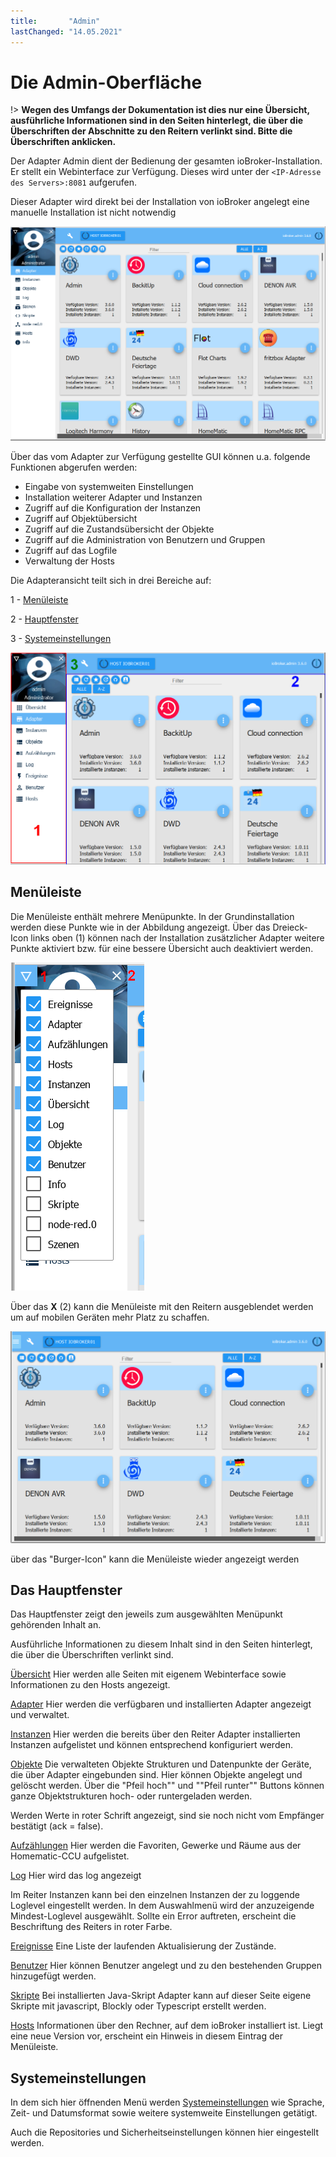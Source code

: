 ```yaml
---
title:       "Admin"
lastChanged: "14.05.2021"
---
```


# Die Admin-Oberfläche

!> **Wegen des Umfangs der Dokumentation ist dies nur eine Übersicht, ausführliche 
Informationen sind in den Seiten hinterlegt, die über die Überschriften der 
Abschnitte zu den Reitern verlinkt sind. Bitte die Überschriften anklicken.**


Der Adapter Admin dient der Bedienung der gesamten ioBroker-Installation. 
Er stellt ein Webinterface zur Verfügung. Dieses wird unter der 
``<IP-Adresse des Servers>:8081`` aufgerufen.

Dieser Adapter wird direkt bei der Installation von ioBroker angelegt eine manuelle 
Installation ist nicht notwendig

![Der Admin in der Kachelansicht](media/ADMIN_Adapter_Kachel.png)

Über das vom Adapter zur Verfügung gestellte GUI können u.a. folgende 
Funktionen abgerufen werden:

* Eingabe von systemweiten Einstellungen
* Installation weiterer Adapter und Instanzen
* Zugriff auf die Konfiguration der Instanzen
* Zugriff auf Objektübersicht
* Zugriff auf die Zustandsübersicht der Objekte
* Zugriff auf die Administration von Benutzern und Gruppen
* Zugriff auf das Logfile
* Verwaltung der Hosts

Die Adapteransicht teilt sich in drei Bereiche auf:

1 - [Menüleiste](#menüleiste)

2 - [Hauptfenster](#das-hauptfenster)

3 - [Systemeinstellungen](#systemeinstellungen)

![Die Struktur des Admin](media/ADMIN_Screen_numbers.png)

## Menüleiste
Die Menüleiste enthält mehrere Menüpunkte. In der Grundinstallation werden diese 
Punkte wie in der Abbildung angezeigt. Über das Dreieck-Icon links oben (1) können 
nach der Installation zusätzlicher Adapter weitere Punkte aktiviert bzw. für eine 
bessere Übersicht auch deaktiviert werden.

![Menüpunkte](media/ADMIN_Screen01_menuitems_numbers.png)

Über das **X**  (2) kann die Menüleiste mit den Reitern ausgeblendet werden um 
auf mobilen Geräten mehr Platz zu schaffen.

![Menü eingeklappt](media/ADMIN_Screen01_menucollapsed.png)

über das "Burger-Icon" kann die Menüleiste wieder angezeigt werden


## Das Hauptfenster
Das Hauptfenster zeigt den jeweils zum ausgewählten Menüpunkt gehörenden Inhalt an.

Ausführliche Informationen zu diesem Inhalt sind in den Seiten hinterlegt, die über die 
Überschriften verlinkt sind.

[Übersicht](https://www.iobroker.net/#de/documentation/admin/overview.md)
Hier werden alle Seiten mit eigenem Webinterface sowie Informationen zu den 
Hosts angezeigt.

[Adapter](https://www.iobroker.net/#de/documentation/admin/adapter.md)
Hier werden die verfügbaren und installierten Adapter angezeigt und verwaltet.

[Instanzen](https://www.iobroker.net/#de/documentation/admin/instances.md)
Hier werden die bereits über den Reiter Adapter installierten Instanzen aufgelistet 
und können entsprechend konfiguriert werden.

[Objekte](https://www.iobroker.net/#de/documentation/admin/objects.md)
Die verwalteten Objekte Strukturen und Datenpunkte der Geräte, die über Adapter 
eingebunden sind. Hier können Objekte angelegt und gelöscht werden. Über die 
"Pfeil hoch"" und ""Pfeil runter"" Buttons können ganze Objektstrukturen 
hoch- oder runtergeladen werden.

Werden Werte in roter Schrift angezeigt, sind sie noch nicht vom Empfänger 
bestätigt (ack = false).

[Aufzählungen](https://www.iobroker.net/#de/documentation/admin/enums.md)
Hier werden die Favoriten, Gewerke und Räume aus der Homematic-CCU aufgelistet.

[Log](https://www.iobroker.net/#de/documentation/admin/log.md)
Hier wird das log angezeigt

Im Reiter Instanzen kann bei den einzelnen Instanzen der zu loggende Loglevel 
eingestellt werden. In dem Auswahlmenü wird der anzuzeigende Mindest-Loglevel 
ausgewählt. Sollte ein Error auftreten, erscheint die Beschriftung des Reiters in roter Farbe.


[Ereignisse](https://www.iobroker.net/#de/documentation/admin/events.md)
Eine Liste der laufenden Aktualisierung der Zustände.

[Benutzer](https://www.iobroker.net/#de/documentation/admin/users.md)
Hier können Benutzer angelegt und zu den bestehenden Gruppen hinzugefügt werden.

[Skripte](scripts.md)
Bei installierten Java-Skript Adapter kann auf dieser Seite eigene Skripte mit 
javascript, Blockly oder Typescript erstellt werden.

[Hosts](https://www.iobroker.net/#de/documentation/admin/hosts.md)
Informationen über den Rechner, auf dem ioBroker installiert ist.  Liegt eine neue Version vor, 
erscheint ein Hinweis in diesem Eintrag der Menüleiste.


## Systemeinstellungen
In dem sich hier öffnenden Menü werden [Systemeinstellungen](https://www.iobroker.net/#de/documentation/admin/settings.md) wie Sprache, Zeit- 
und Datumsformat sowie weitere systemweite Einstellungen getätigt.

Auch die Repositories und Sicherheitseinstellungen können hier eingestellt werden.


[Übersicht]: https://www.iobroker.net/#de/documentation/admin/overview.md
[Adapter]: https://www.iobroker.net/#de/documentation/admin/adapter.md
[Instanzen]: https://www.iobroker.net/#de/documentation/admin/instances.md
[Objekte]: https://www.iobroker.net/#de/documentation/admin/objects.md
[Aufzählungen]: https://www.iobroker.net/#de/documentation/admin/enums.md
[Log]: https://www.iobroker.net/#de/documentation/admin/log.md
[Ereignisse]: https://www.iobroker.net/#de/documentation/admin/events.md
[Benutzer]: https://www.iobroker.net/#de/documentation/admin/users.md
[Hosts]: https://www.iobroker.net/#de/documentation/admin/hosts.md
[Systemeinstellungen]: https://www.iobroker.net/#de/documentation/admin/settings.md
